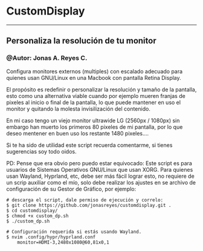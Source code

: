 # CustomDisplay
---
## Personaliza la resolución de tu monitor
### @Autor: Jonas A. Reyes C.
Configura monitores externos (multiples) con escalado adecuado para quienes usan GNU/Linux en una Macbook con pantalla Retina Display.

El propósito es redefinir o personalizar la resolución y tamaño de la pantalla, esto como una alternativa viable cuando por ejemplo mueren franjas de pixeles al inicio o final de la pantalla, lo que puede mantener en uso el monitor y quitando la molesta invisilización del contenido.

En mi caso tengo un viejo monitor ultrawide LG (2560px / 1080px) sin embargo han muerto los primeros 80 pixeles de mi pantalla, por lo que deseo mentener en buen uso los restante 1480 pixeles....

Si te ha sido de utilidad este script recuerda comentarme, si tienes sugerencias soy todo oidos.

PD: Pense que era obvio pero puedo estar equivocado: Este script es para usuarios de Sistemas Operativos GNU/Linux que usan XORG. 
Para quienes usan Wayland, Hyprland, etc, debe ser más fácil lograr esto, no requiere de un scrip auxiliar como el mío, solo debe realizar los ajustes en se archivo de configuración de su Gestor de Gráfico, por ejemplo:

```bash:
# descarga el script, dale permiso de ejecución y correlo:
$ git clone https://github.com/jonasreyes/customdisplay.git .
$ cd customdisplay/
$ chmod +x custom_dp.sh
$ ./custom_dp.sh

# Configuración requerida si estás usando Wayland.
$ nvim .config/hypr/hyprland.conf
	monitor=HDMI-3,2480x1080@60,81x0,1

```

